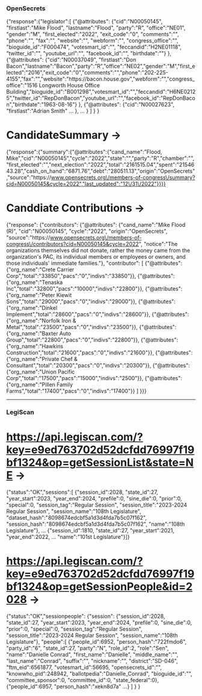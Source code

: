 ### OpenSecrets

{"response":{"legislator":[
    {"@attributes":
        {"cid":"N00050145",
            "firstlast":"Mike Flood",
            "lastname":"Flood",
            "party":"R",
            "office":"NE01",
            "gender":"M",
            "first_elected":"2022",
            "exit_code":"0",
            "comments":"",
            "phone":"",
            "fax":"",
            "website":"",
            "webform":"",
            "congress_office":"",
            "bioguide_id":"F000474",
            "votesmart_id":"",
            "feccandid":"H2NE01118",
            "twitter_id":"",
            "youtube_url":"",
            "facebook_id":"",
            "birthdate":""}
        },
            {"@attributes":
                {"cid":"N00037049",
                    "firstlast":"Don Bacon","lastname":"Bacon","party":"R","office":"NE02","gender":"M","first_elected":"2016","exit_code":"0","comments":"","phone":"202-225-4155","fax":"","website":"https:\/\/bacon.house.gov","webform":"","congress_office":"1516 Longworth House Office Building","bioguide_id":"B001298","votesmart_id":"","feccandid":"H6NE02125","twitter_id":"RepDonBacon","youtube_url":"","facebook_id":"RepDonBacon","birthdate":"1963-08-16"}
                },
            {"@attributes":
                {"cid":"N00027623",
                    "firstlast":"Adrian Smith"
                    ...
                },
            ...
            }
        ]
    }
}



# CandidateSummary ->


{"response":{"summary":{"@attributes":{"cand_name":"Flood, Mike","cid":"N00050145","cycle":"2022","state":"","party":"R","chamber":"","first_elected":"","next_election":"2022","total":"2161515.04","spent":"2154643.28","cash_on_hand":"6871.76","debt":"280511.13","origin":"OpenSecrets","source":"https:\/\/www.opensecrets.org\/members-of-congress\/summary?cid=N00050145&cycle=2022","last_updated":"12\/31\/2022"}}}}


# Canddiate Contributions ->

{"response":
{"contributors":
{"@attributes":
  {"cand_name":"Mike Flood (R)",
    "cid":"N00050145",
    "cycle":"2022",
    "origin":"OpenSecrets",
    "source":"https:\/\/www.opensecrets.org\/members-of-congress\/contributors?cid=N00050145&cycle=2022",
    "notice":"The organizations themselves did not donate, rather the money came from the organization's PAC, its individual members or employees or owners, and those individuals' immediate families."},
    "contributor":
	[
        {"@attributes":{"org_name":"Crete Carrier Corp","total":"33850","pacs":"0","indivs":"33850"}},
        {"@attributes":{"org_name":"Tenaska Inc","total":"32800","pacs":"10000","indivs":"22800"}},
        {"@attributes":{"org_name":"Peter Kiewit Sons","total":"29000","pacs":"0","indivs":"29000"}},
        {"@attributes":{"org_name":"Dinkel Implement","total":"28600","pacs":"0","indivs":"28600"}},
        {"@attributes":{"org_name":"Norfolk Iron & Metal","total":"23500","pacs":"0","indivs":"23500"}},
        {"@attributes":{"org_name":"Baxter Auto Group","total":"22800","pacs":"0","indivs":"22800"}},
        {"@attributes":{"org_name":"Hawkins Construction","total":"21600","pacs":"0","indivs":"21600"}},
        {"@attributes":{"org_name":"Private Chef & Consultant","total":"20300","pacs":"0","indivs":"20300"}},
        {"@attributes":{"org_name":"Union Pacific Corp","total":"17500","pacs":"15000","indivs":"2500"}},
        {"@attributes":{"org_name":"Pillen Family Farms","total":"17400","pacs":"0","indivs":"17400"}}
	]
}}}

-------------

### LegiScan

# https://api.legiscan.com/?key=e9ed763702d52dcfdd76997f19bf1324&op=getSessionList&state=NE ->

{"status":"OK","sessions":[
  {"session_id":2028,
    "state_id":27,
    "year_start":2023,
    "year_end":2024,
    "prefile":0,
    "sine_die":0,
    "prior":0,
    "special":0,
    "session_tag":"Regular Session",
    "session_title":"2023-2024 Regular Session",
    "session_name":"108th Legislature",
    "dataset_hash":"8098674edcbf5a1d3d4fda7b5c07f162",
    "session_hash":"8098674edcbf5a1d3d4fda7b5c07f162",
    "name":"108th Legislature"},
    ...
  {"session_id":1810,
    "state_id":27,
    "year_start":2021,
    "year_end":2022,
    ...
    "name":"101st Legislature"}]}

# https://api.legiscan.com/?key=e9ed763702d52dcfdd76997f19bf1324&op=getSessionPeople&id=2028 ->


{"status":"OK","sessionpeople":
    {"session":
        {"session_id":2028,
        "state_id":27,
        "year_start":2023,
        "year_end":2024,
        "prefile":0,
        "sine_die":0,
        "prior":0,
        "special":0,
        "session_tag":"Regular Session",
        "session_title":"2023-2024 Regular Session",
        "session_name":"108th Legislature"},
        "people":[
          {"people_id":6952,
            "person_hash":"722fmdo6",
            "party_id":"6",
            "state_id":27,
            "party":"N",
            "role_id":2,
            "role":"Sen",
            "name":"Danielle Conrad",
            "first_name":"Danielle",
            "middle_name":"",
            "last_name":"Conrad",
            "suffix":"",
            "nickname":"",
            "district":"SD-046",
            "ftm_eid":6561877,
            "votesmart_id":56695,
            "opensecrets_id":"",
            "knowwho_pid":248942,
            "ballotpedia":"Danielle_Conrad",
            "bioguide_id":"",
            "committee_sponsor":0,
            "committee_id":0,
            "state_federal":0},
          {"people_id":6957,
          "person_hash":"xekn8d7a"
          ...}
        ]
    }
}
